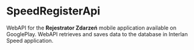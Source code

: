 # SpeedRegisterApi
WebAPI for the **Rejestrator Zdarzeń**  mobile application available on GooglePlay.
WebAPI retrieves and saves data to the database in Interlan Speed application.
